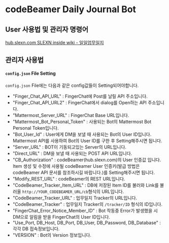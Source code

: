 # codeBeamer Daily Journal Bot

## User 사용법 및 관리자 명령어
[hub.slexn.com SLEXN inside wiki - 일일업무일지](http://hub.slexn.com/cb/wiki/14612)

## 관리자 사용법

#### ```config.json``` File Setting
```config.json``` File에는 다음과 같은 config값들이 Setting되어야합니다.
- "Finger_Chat_API_URL" : FingerChat에 Post를 날릴 API 주소입니다.
- "Finger_Chat_API_URL2" : FingerChat에서 dialog를 Open하는 API 주소입니다.
- "Mattermost_Server_URL" : FingerChat Base URL입니다.
- "Mattermost_Bot_Personal_Token" : 사용되는 Bot의 Mattermost Bot Personal Token입니다.
- "Bot_User_Id" : User에게 DM을 보낼 때 사용되는 Bot의 User ID입니다. Mattermost API를 사용하여 Bot의 User ID를 구한 후 Setting해주시면 됩니다.
- "Server_URL" : BOT이 기동되고있는 Server의 URL입니다.
- "Direct_URL" : DM을 보낼 때 사용되는 POST API URL입니다.
- "CB_Authorization" : codeBeamer(hub.slexn.com)의 User 인증값 입니다. Item 생성 및 수정에 사용될 codeBeamer User 인증키(발급 방법은 codeBeamer API 문서를 참조하시길 바랍니다.)를 Setting해주시면 됩니다.
- "Modify_REST_URL" : codeBeamer의 REST URL입니다.
- "CodeBeamer_Tracker_Item_URL" : DB에 저장된 Item ID를 불러와 Link를 불러올 ```http://YOUR_CODEBEAMER_URL/cb```형식의 URL입니다.
- "CodeBeamer_Tracker_URL" : 업무일지 Tracker의 URL입니다.
- "CodeBeamer_Tracker" : 업무일지 Tracker의 ```/tracker/ID``` 형식의 ID입니다.
- "FingerChat_Error_Notice_Member_ID" : Bot 작동중 Error가 발생했을 시 DM으로 알림을 받을 FingerChat의 User ID입니다.
- "Use_Port, DB_Host, DB_Port, DB_User, DB_Password, DB_Database" : 각각 DB 접속정보입니다.
- "VERSION" : Bot의 Version 정보입니다.